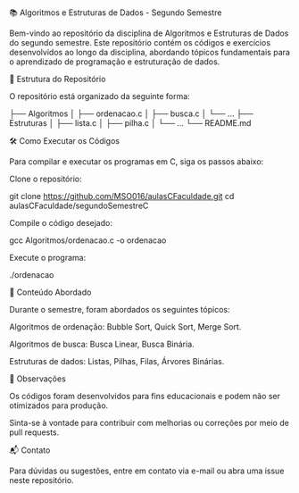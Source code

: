 📚 Algoritmos e Estruturas de Dados - Segundo Semestre

Bem-vindo ao repositório da disciplina de Algoritmos e Estruturas de Dados do segundo semestre. Este repositório contém os códigos e exercícios desenvolvidos ao longo da disciplina, abordando tópicos fundamentais para o aprendizado de programação e estruturação de dados.

📂 Estrutura do Repositório

O repositório está organizado da seguinte forma:
 
├── Algoritmos
│   ├── ordenacao.c
│   ├── busca.c
│   └── ...
├── Estruturas
│   ├── lista.c
│   ├── pilha.c
│   └── ...
└── README.md

🛠️ Como Executar os Códigos

Para compilar e executar os programas em C, siga os passos abaixo:

Clone o repositório:

git clone https://github.com/MSO016/aulasCFaculdade.git
cd aulasCFaculdade/segundoSemestreC


Compile o código desejado:

gcc Algoritmos/ordenacao.c -o ordenacao


Execute o programa:

./ordenacao

📘 Conteúdo Abordado

Durante o semestre, foram abordados os seguintes tópicos:

Algoritmos de ordenação: Bubble Sort, Quick Sort, Merge Sort.

Algoritmos de busca: Busca Linear, Busca Binária.

Estruturas de dados: Listas, Pilhas, Filas, Árvores Binárias.

📌 Observações

Os códigos foram desenvolvidos para fins educacionais e podem não ser otimizados para produção.

Sinta-se à vontade para contribuir com melhorias ou correções por meio de pull requests.

📬 Contato

Para dúvidas ou sugestões, entre em contato via e-mail
 ou abra uma issue neste repositório.

